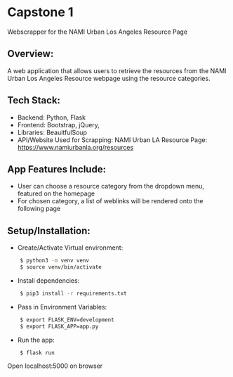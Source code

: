 # Capstone 1

Webscrapper for the NAMI Urban Los Angeles Resource Page

## Overview: 
A web application that allows users to retrieve the resources from the NAMI Urban Los Angeles Resource webpage using the resource categories. 

## Tech Stack:
- Backend: 
Python, Flask
- Frontend: 
Bootstrap, jQuery, 
- Libraries:
BeauitfulSoup
- API/Website Used for Scrapping: 
NAMI Urban LA Resource Page: https://www.namiurbanla.org/resources

## App Features Include:
- User can choose a resource category from the dropdown menu, featured on the homepage
- For chosen category, a list of weblinks will be rendered onto the following page

## Setup/Installation:
- Create/Activate Virtual environment:
```bash
    $ python3 -m venv venv
    $ source venv/bin/activate
```

- Install dependencies:
```bash
    $ pip3 install -r requirements.txt
```

- Pass in Environment Variables:
```bash
    $ export FLASK_ENV=development
    $ export FLASK_APP=app.py
```

- Run the app:
``` bash    
    $ flask run
```

Open localhost:5000 on browser




